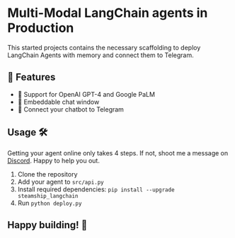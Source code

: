 # Multi-Modal LangChain agents in Production

This started projects contains the necessary scaffolding to deploy LangChain Agents with memory and connect them to Telegram.

## 🚀 Features

- 🧠 Support for OpenAI GPT-4 and Google PaLM
- 🔗 Embeddable chat window
- 🔌 Connect your chatbot to Telegram

## Usage 🛠️

Getting your agent online only takes 4 steps. If not, shoot me a message on [Discord](https://steamship.com/discord). Happy to help you out. 

1. Clone the repository
2. Add your agent to `src/api.py`
3. Install required dependencies: `pip install --upgrade steamship_langchain`
4. Run `python deploy.py`

## Happy building! 🎉
